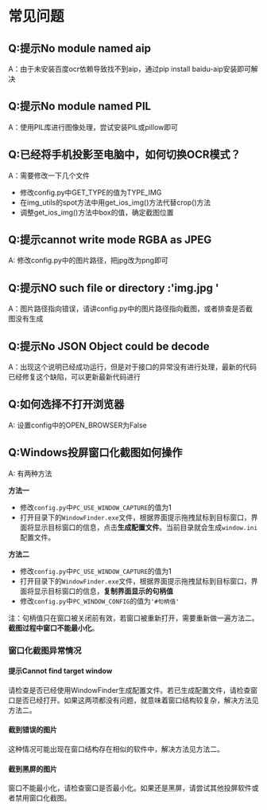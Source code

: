 # 常见问题

## Q:提示No module named aip

A：由于未安装百度ocr依赖导致找不到aip，通过pip install baidu-aip安装即可解决

## Q:提示No module named PIL

A：使用PIL库进行图像处理，尝试安装PIL或pillow即可

## Q:已经将手机投影至电脑中，如何切换OCR模式？

A：需要修改一下几个文件
- 修改config.py中GET_TYPE的值为TYPE_IMG
- 在img_utils的spot方法中用get_ios_img()方法代替crop()方法
- 调整get_ios_img()方法中box的值，确定截图位置

## Q:提示cannot write mode RGBA as JPEG

A: 修改config.py中的图片路径，把jpg改为png即可

## Q:提示NO such file or directory :'img.jpg '

A：图片路径指向错误，请讲config.py中的图片路径指向截图，或者排查是否截图没有生成

## Q:提示No JSON Object could be decode

A：出现这个说明已经成功运行，但是对于接口的异常没有进行处理，最新的代码已经修复这个缺陷，可以更新最新代码进行

## Q:如何选择不打开浏览器

A: 设置config中的OPEN_BROWSER为False

## Q:Windows投屏窗口化截图如何操作

A: 有两种方法

**方法一**
- 修改`config.py`中`PC_USE_WINDOW_CAPTURE`的值为1
- 打开目录下的`WindowFinder.exe`文件，根据界面提示拖拽鼠标到目标窗口，界面将显示目标窗口的信息，点击**生成配置文件**。当前目录就会生成`window.ini`配置文件。

**方法二**
- 修改`config.py`中`PC_USE_WINDOW_CAPTURE`的值为1
- 打开目录下的`WindowFinder.exe`文件，根据界面提示拖拽鼠标到目标窗口，界面将显示目标窗口的信息，**复制界面显示的句柄值**
- 修改`config.py`中`PC_WINDOW_CONFIG`的值为`'#句柄值'`

注：句柄值只在窗口被关闭前有效，若窗口被重新打开，需要重新做一遍方法二。**截图过程中窗口不能最小化**。

### 窗口化截图异常情况

#### 提示Cannot find target window
请检查是否已经使用WindowFinder生成配置文件。若已生成配置文件，请检查窗口是否已经打开。如果这两项都没有问题，就意味着窗口结构较复杂，解决方法见方法二。

#### 截到错误的图片
这种情况可能出现在窗口结构存在相似的软件中，解决方法见方法二。

#### 截到黑屏的图片
窗口不能最小化，请检查窗口是否最小化。如果还是黑屏，请尝试其他投屏软件或者禁用窗口化截图。


